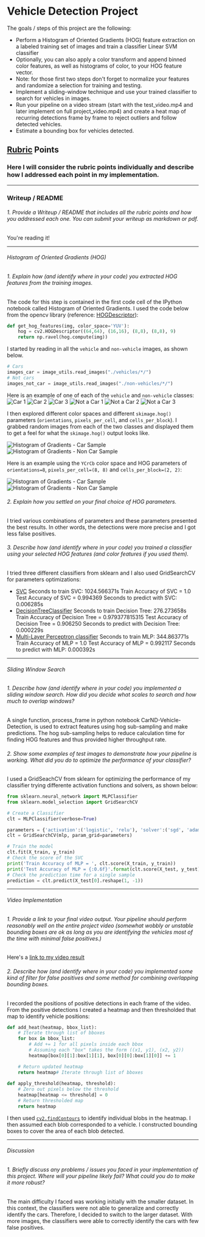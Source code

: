 # **Vehicle Detection Project**

The goals / steps of this project are the following:

* Perform a Histogram of Oriented Gradients (HOG) feature extraction on a labeled training set of images and train a classifier Linear SVM classifier
* Optionally, you can also apply a color transform and append binned color features, as well as histograms of color, to your HOG feature vector. 
* Note: for those first two steps don't forget to normalize your features and randomize a selection for training and testing.
* Implement a sliding-window technique and use your trained classifier to search for vehicles in images.
* Run your pipeline on a video stream (start with the test_video.mp4 and later implement on full project_video.mp4) and create a heat map of recurring detections frame by frame to reject outliers and follow detected vehicles.
* Estimate a bounding box for vehicles detected.

[//]: # (Image References)
[image_car_1]: ./report_images/vehicles_1.png
[image_car_2]: ./report_images/vehicles_2.png
[image_car_3]: ./report_images/vehicles_3.png
[image_not_car_1]: ./report_images/not_vehicles_1.png
[image_not_car_2]: ./report_images/not_vehicles_2.png
[image_not_car_3]: ./report_images/not_vehicles_3.png
[hog_image_car_1]: ./report_images/hog_car_normalized_yuv.png
[hog_image_not_car_1]: ./report_images/hog_not_car_normalized_yuv.png
[hog_image_car_1_ycrcb]: ./report_images/hog_car_normalized_ycrcb.png
[hog_image_not_car_1_ycrcb]: ./report_images/hog_not_car_normalized_ycrcb.png

[image1]: ./examples/car_not_car.png
[image2]: ./examples/HOG_example.jpg
[image3]: ./examples/sliding_windows.jpg
[image4]: ./examples/sliding_window.jpg
[image5]: ./examples/bboxes_and_heat.png
[image6]: ./examples/labels_map.png
[image7]: ./examples/output_bboxes.png
[video1]: ./project_video.mp4

## [Rubric](https://review.udacity.com/#!/rubrics/513/view) Points
### Here I will consider the rubric points individually and describe how I addressed each point in my implementation.  

---
### Writeup / README

###### 1. Provide a Writeup / README that includes all the rubric points and how you addressed each one. You can submit your writeup as markdown or pdf.

You're reading it!

---
###### Histogram of Oriented Gradients (HOG)

###### 1. Explain how (and identify where in your code) you extracted HOG features from the training images.

The code for this step is contained in the first code cell of the IPython notebook called Histogram of Oriented Gradients. I used the code below from the opencv library (reference: [HOGDescriptor](https://docs.opencv.org/2.4/modules/gpu/doc/object_detection.html)):

```python
def get_hog_features(img, color_space='YUV'):
	hog = cv2.HOGDescriptor((64,64), (16,16), (8,8), (8,8), 9)
	return np.ravel(hog.compute(img))
```

I started by reading in all the `vehicle` and `non-vehicle` images, as shown below. 

```python
# Cars
images_car = image_utils.read_images("./vehicles/*/")
# Not cars
images_not_car = image_utils.read_images("./non-vehicles/*/")
```

Here is an example of one of each of the `vehicle` and `non-vehicle` classes:
![Car 1][image_car_1]
![Car 2][image_car_2]
![Car 3][image_car_3]
![Not a Car 1][image_not_car_1]
![Not a Car 2][image_not_car_2]
![Not a Car 3][image_not_car_3]

I then explored different color spaces and different `skimage.hog()` parameters (`orientations`, `pixels_per_cell`, and `cells_per_block`).  I grabbed random images from each of the two classes and displayed them to get a feel for what the `skimage.hog()` output looks like.

![Histogram of Gradients - Car Sample][hog_image_car_1]
![Histogram of Gradients - Non Car Sample][hog_image_not_car_1]

Here is an example using the `YCrCb` color space and HOG parameters of `orientations=8`, `pixels_per_cell=(8, 8)` and `cells_per_block=(2, 2)`:

![Histogram of Gradients - Car Sample][hog_image_car_1_ycrcb]
![Histogram of Gradients - Non Car Sample][hog_image_not_car_1_ycrcb]

###### 2. Explain how you settled on your final choice of HOG parameters.

I tried various combinations of parameters and these parameters presented the best results. In other words, the detections were more precise and I got less false positives. 

###### 3. Describe how (and identify where in your code) you trained a classifier using your selected HOG features (and color features if you used them).

I tried three different classifiers from sklearn and I also used GridSearchCV for parameters optimizations:

- [SVC](http://scikit-learn.org/stable/modules/generated/sklearn.svm.SVC.html#sklearn.svm.SVC)
Seconds to train SVC: 1024.566371s
Train Accuracy of SVC =  1.0
Test Accuracy of SVC = 0.994369
Seconds to predict with SVC: 0.006285s
- [DecisionTreeClassifier](http://scikit-learn.org/stable/modules/generated/sklearn.tree.DecisionTreeClassifier.html#sklearn.tree.DecisionTreeClassifier)
Seconds to train Decision Tree: 276.273658s
Train Accuracy of Decision Tree =  0.979377815315
Test Accuracy of Decision Tree = 0.906250
Seconds to predict with Decision Tree: 0.000229s
- [Multi-Layer Perceptron classifier](http://scikit-learn.org/stable/modules/generated/sklearn.neural_network.MLPClassifier.html#sklearn.neural_network.MLPClassifier)
Seconds to train MLP: 344.863771s
Train Accuracy of MLP =  1.0
Test Accuracy of MLP = 0.992117
Seconds to predict with MLP: 0.000392s

---
###### Sliding Window Search

###### 1. Describe how (and identify where in your code) you implemented a sliding window search.  How did you decide what scales to search and how much to overlap windows?

A single function, process_frame in python notebook CarND-Vehicle-Detection, is used to extract features using hog sub-sampling and make predictions. The hog sub-sampling helps to reduce calculation time for finding HOG features and thus provided higher throughput rate.

###### 2. Show some examples of test images to demonstrate how your pipeline is working. What did you do to optimize the performance of your classifier?

I used a GridSeachCV from sklearn for optimizing the performance of my classifier trying differente activation functions and solvers, as shown below:

```python
from sklearn.neural_network import MLPClassifier
from sklearn.model_selection import GridSearchCV

# Create a Classifier
clt = MLPClassifier(verbose=True)

parameters = {'activation':('logistic', 'relu'), 'solver':('sgd', 'adam')}
clt = GridSearchCV(mlp, param_grid=parameters)

# Train the model
clt.fit(X_train, y_train)
# Check the score of the SVC
print('Train Accuracy of MLP = ', clt.score(X_train, y_train))
print('Test Accuracy of MLP = {:0.6f}'.format(clt.score(X_test, y_test)))
# Check the prediction time for a single sample
prediction = clt.predict(X_test[0].reshape(1, -1))
```

---
###### Video Implementation

###### 1. Provide a link to your final video output. Your pipeline should perform reasonably well on the entire project video (somewhat wobbly or unstable bounding boxes are ok as long as you are identifying the vehicles most of the time with minimal false positives.)

Here's a [link to my video result](https://github.com/patriciapampanelli/CarND-Vehicle-Detection/blob/master/result.mp4)

###### 2. Describe how (and identify where in your code) you implemented some kind of filter for false positives and some method for combining overlapping bounding boxes.

I recorded the positions of positive detections in each frame of the video.  From the positive detections I created a heatmap and then thresholded that map to identify vehicle positions:

```python
def add_heat(heatmap, bbox_list):
    # Iterate through list of bboxes
    for box in bbox_list:
        # Add += 1 for all pixels inside each bbox
        # Assuming each "box" takes the form ((x1, y1), (x2, y2))
        heatmap[box[0][1]:box[1][1], box[0][0]:box[1][0]] += 1

    # Return updated heatmap
    return heatmap# Iterate through list of bboxes
    
def apply_threshold(heatmap, threshold):
    # Zero out pixels below the threshold
    heatmap[heatmap <= threshold] = 0
    # Return thresholded map
    return heatmap
```

I then used [`cv2.findContours`](https://docs.opencv.org/3.0-beta/doc/py_tutorials/py_imgproc/py_contours/py_contours_begin/py_contours_begin.html) to identify individual blobs in the heatmap. I then assumed each blob corresponded to a vehicle. I constructed bounding boxes to cover the area of each blob detected.  

---

###### Discussion

###### 1. Briefly discuss any problems / issues you faced in your implementation of this project. Where will your pipeline likely fail?  What could you do to make it more robust?

The main difficulty I faced was working initially with the smaller dataset. In this context, the classifiers were not able to generalize and correctly identify the cars. Therefore, I decided to switch to the larger dataset. With more images, the classifiers were able to correctly identify the cars with few false positives.

